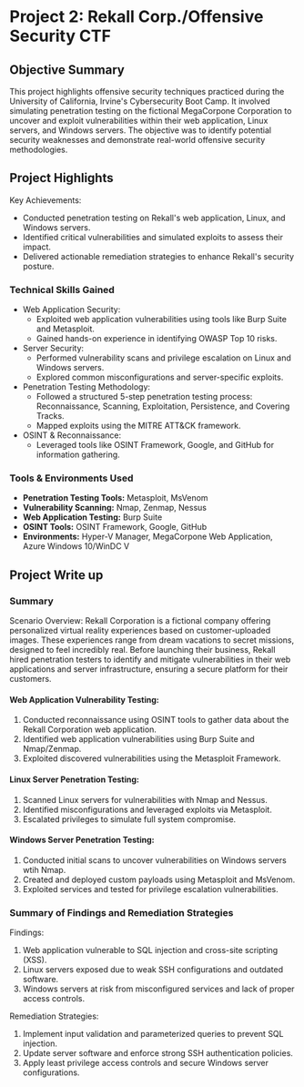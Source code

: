# Project 2: Rekall Corp./Offensive Security CTF</h1>

## Objective Summary
This project highlights offensive security techniques practiced during the University of California, Irvine's Cybersecurity Boot Camp. It involved simulating penetration testing on the fictional MegaCorpone Corporation to uncover and exploit vulnerabilities within their web application, Linux servers, and Windows servers. The objective was to identify potential security weaknesses and demonstrate real-world offensive security methodologies.
 
## Project Highlights
Key Achievements:
- Conducted penetration testing on Rekall's web application, Linux, and Windows servers.
- Identified critical vulnerabilities and simulated exploits to assess their impact.
- Delivered actionable remediation strategies to enhance Rekall's security posture.

### Technical Skills Gained
- Web Application Security:
   - Exploited web application vulnerabilities using tools like Burp Suite and Metasploit.
   - Gained hands-on experience in identifying OWASP Top 10 risks.
- Server Security:
   - Performed vulnerability scans and privilege escalation on Linux and Windows servers.
   - Explored common misconfigurations and server-specific exploits.
- Penetration Testing Methodology:
   - Followed a structured 5-step penetration testing process: Reconnaissance, Scanning, Exploitation, Persistence, and Covering Tracks.
   - Mapped exploits using the MITRE ATT&CK framework.
- OSINT & Reconnaissance:
   - Leveraged tools like OSINT Framework, Google, and GitHub for information gathering.

### Tools & Environments Used
- <b>Penetration Testing Tools:</b> Metasploit, MsVenom
- <b>Vulnerability Scanning:</b> Nmap, Zenmap, Nessus
- <b>Web Application Testing:</b> Burp Suite
- <b>OSINT Tools:</b> OSINT Framework, Google, GitHub
- <b>Environments:</b> Hyper-V Manager, MegaCorpone Web Application, Azure Windows 10/WinDC V



## Project Write up
### Summary
Scenario Overview: Rekall Corporation is a fictional company offering personalized virtual reality experiences based on customer-uploaded images. These experiences range from dream vacations to secret missions, designed to feel incredibly real. Before launching their business, Rekall hired penetration testers to identify and mitigate vulnerabilities in their web applications and server infrastructure, ensuring a secure platform for their customers.

#### Web Application Vulnerability Testing:
1. Conducted reconnaissance using OSINT tools to gather data about the Rekall Corporation web application.
2. Identified web application vulnerabilities using Burp Suite and Nmap/Zenmap.
3. Exploited discovered vulnerabilities using the Metasploit Framework.

#### Linux Server Penetration Testing:
1. Scanned Linux servers for vulnerabilities with Nmap and Nessus.
2. Identified misconfigurations and leveraged exploits via Metasploit.
3. Escalated privileges to simulate full system compromise.

#### Windows Server Penetration Testing:
1. Conducted initial scans to uncover vulnerabilities on Windows servers wtih Nmap.
2. Created and deployed custom payloads using Metasploit and MsVenom.
3. Exploited services and tested for privilege escalation vulnerabilities.

### Summary of Findings and Remediation Strategies
Findings:
1. Web application vulnerable to SQL injection and cross-site scripting (XSS).
2. Linux servers exposed due to weak SSH configurations and outdated software.
3. Windows servers at risk from misconfigured services and lack of proper access controls.

Remediation Strategies:
1. Implement input validation and parameterized queries to prevent SQL injection.
2. Update server software and enforce strong SSH authentication policies.
3. Apply least privilege access controls and secure Windows server configurations.

